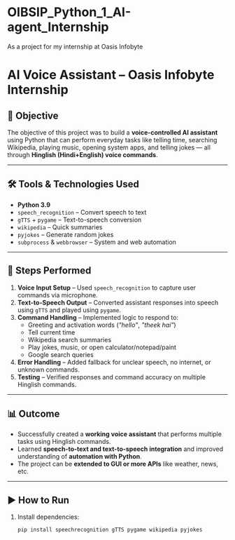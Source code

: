 # OIBSIP_Python_1_AI-agent_Internship
As a project for my internship at Oasis Infobyte

# AI Voice Assistant – Oasis Infobyte Internship

## 🎯 Objective
The objective of this project was to build a **voice-controlled AI assistant** using Python that can perform everyday tasks like telling time, searching Wikipedia, playing music, opening system apps, and telling jokes — all through **Hinglish (Hindi+English) voice commands**.

---

## 🛠 Tools & Technologies Used
- **Python 3.9**
- `speech_recognition` – Convert speech to text
- `gTTS` + `pygame` – Text-to-speech conversion
- `wikipedia` – Quick summaries
- `pyjokes` – Generate random jokes
- `subprocess` & `webbrowser` – System and web automation

---

## 📝 Steps Performed
1. **Voice Input Setup** – Used `speech_recognition` to capture user commands via microphone.  
2. **Text-to-Speech Output** – Converted assistant responses into speech using `gTTS` and played using `pygame`.  
3. **Command Handling** – Implemented logic to respond to:
   - Greeting and activation words (*"hello"*, *"theek hai"*)
   - Tell current time
   - Wikipedia search summaries
   - Play jokes, music, or open calculator/notepad/paint
   - Google search queries
4. **Error Handling** – Added fallback for unclear speech, no internet, or unknown commands.  
5. **Testing** – Verified responses and command accuracy on multiple Hinglish commands.

---

## 📊 Outcome
- Successfully created a **working voice assistant** that performs multiple tasks using Hinglish commands.  
- Learned **speech-to-text and text-to-speech integration** and improved understanding of **automation with Python**.  
- The project can be **extended to GUI or more APIs** like weather, news, etc.

---

## ▶️ How to Run
1. Install dependencies:
   ```bash
   pip install speechrecognition gTTS pygame wikipedia pyjokes
